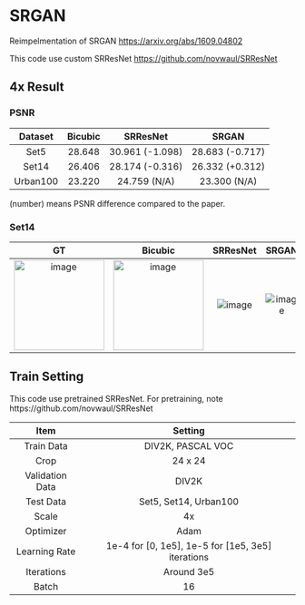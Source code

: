 # SRGAN

Reimpelmentation of SRGAN https://arxiv.org/abs/1609.04802

This code use custom SRResNet https://github.com/novwaul/SRResNet

## 4x Result

### PSNR
|Dataset|Bicubic|SRResNet|SRGAN|
|:---:|:---:|:---:|:---:|
|Set5|28.648|30.961 (-1.098)|28.683 (-0.717)|
|Set14|26.406|28.174 (-0.316)|26.332 (+0.312)|
|Urban100|23.220|24.759 (N/A)|23.300 (N/A)|
<p>(number) means PSNR difference compared to the paper.</p>

### Set14
| GT | Bicubic | SRResNet | SRGAN |
|:---:|:---:|:---:|:---:|
|<img width="159" alt="image" src="https://user-images.githubusercontent.com/53179332/198077414-7ac03b47-56ee-4af5-bd83-508841c2551c.png">|<img width="159" alt="image" src="https://user-images.githubusercontent.com/53179332/198077493-ad9017c7-46c5-4f68-afb1-c5e3736890a8.png">|![image](https://user-images.githubusercontent.com/53179332/198231670-27b0da27-c4f2-43ad-9252-42957e517de9.png)|![image](https://user-images.githubusercontent.com/53179332/198231710-2ce9ab90-6aa8-4839-806e-cab4a4f99597.png)|



## Train Setting
<p>This code use pretrained SRResNet. For pretraining, note https://github.com/novwaul/SRResNet</p>

|Item|Setting|
|:---:|:---:|
|Train Data|DIV2K, PASCAL VOC|
|Crop|24 x 24|
|Validation Data|DIV2K|
|Test Data| Set5, Set14, Urban100|
|Scale| 4x |
|Optimizer|Adam|
|Learning Rate|1e-4 for [0, 1e5], 1e-5 for [1e5, 3e5] iterations|
|Iterations|Around 3e5|
|Batch|16|
